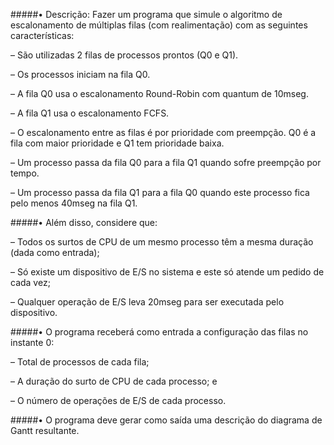#####• Descrição: Fazer um programa que simule o algoritmo de escalonamento de múltiplas filas (com realimentação) com as seguintes características:

– São utilizadas 2 filas de processos prontos (Q0 e Q1).

– Os processos iniciam na fila Q0.

– A fila Q0 usa o escalonamento Round-Robin com quantum de 10mseg.

– A fila Q1 usa o escalonamento FCFS.

– O escalonamento entre as filas é por prioridade com preempção. Q0 é a fila com maior prioridade e Q1 tem prioridade baixa.

– Um processo passa da fila Q0 para a fila Q1 quando sofre preempção por tempo.

– Um processo passa da fila Q1 para a fila Q0 quando este processo fica pelo menos 40mseg na fila Q1.


#####• Além disso, considere que:

– Todos os surtos de CPU de um mesmo processo têm a mesma duração (dada como entrada);

– Só existe um dispositivo de E/S no sistema e este só atende um pedido de cada vez;

– Qualquer operação de E/S leva 20mseg para ser executada pelo dispositivo.

#####• O programa receberá como entrada a configuração das filas no instante 0:

– Total de processos de cada fila;

– A duração do surto de CPU de cada processo; e

– O número de operações de E/S de cada processo.

#####• O programa deve gerar como saída uma descrição do diagrama de Gantt resultante.